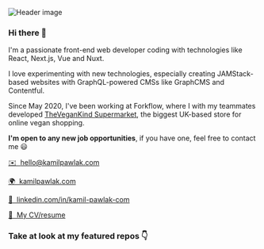 ![Header image](https://kamilpawlak.com/og-image.jpg)
### Hi there 👋
I'm a passionate front-end web developer coding with technologies like React, Next.js, Vue and Nuxt.

I love experimenting with new technologies, especially creating JAMStack-based websites with GraphQL-powered CMSs like GraphCMS and Contentful.

Since May 2020, I've been working at Forkflow, where I with my teammates developed [TheVeganKind Supermarket](https://thevegankindsupermarket.com), the biggest UK-based store for online vegan shopping.

**I'm open to any new job opportunities**, if you have one, feel free to contact me 😃

[✉️&nbsp;&nbsp;hello@kamilpawlak.com](mailto:hello@kamilpawlak.com)

[🌍&nbsp;&nbsp;kamilpawlak.com](https://kamilpawlak.com)

[💼&nbsp;&nbsp;linkedin.com/in/kamil-pawlak-com](https://www.linkedin.com/in/kamil-pawlak-com/)

[📄&nbsp;&nbsp;My CV/resume](https://bit.ly/2JBPKyl)
### Take at look at my featured repos 👇

<!--
**rico-et22/rico-et22** is a ✨ _special_ ✨ repository because its `README.md` (this file) appears on your GitHub profile.

Here are some ideas to get you started:

- 🔭 I’m currently working on ...
- 🌱 I’m currently learning ...
- 👯 I’m looking to collaborate on ...
- 🤔 I’m looking for help with ...
- 💬 Ask me about ...
- 📫 How to reach me: ...
- 😄 Pronouns: ...
- ⚡ Fun fact: ...
-->
